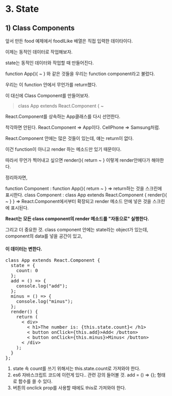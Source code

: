 
# 3. State
## 1) Class Components

앞서 만든 food 예제에서 foodILike 배열은 직접 입력한 데이타이다.

이제는 동적인 데이터로 작업해보자.

state는 동적인 데이터와 작업할 때 만들어진다. 

function App(){ ~ } 와 같은 것들을 우리는 function component라고 불렀다.

우리는 이 function 안에서 무언가를 return했다.

이 대신에 Class Component를 만들어보자.

> class App extends React.Component { ~

React.Component를 상속하는 App클래스를 다시 선언한다.

착각하면 안된다. React.Component => App이다. CellPhone => Samsung처럼.

React.Component 안에는 많은 것들이 있는데, 얘는 return이 없다.

이건 function이 아니고 render 하는 메소드만 있기 때문이다.

따라서 무언가 찍어내고 싶으면 render(){ return ~ } 이렇게 render안에다가 해야한다.

정리하자면, 

function Component : function App(){ return ~ } => return하는 것을 스크린에 표시한다.
class Component : class App extends React.Component { render(){ ~ } } => React.Component에서부터 확장되고 render 메소드 안에 넣은 것을 스크린에 표시된다.

<b>React는 모든 class component의 render 메소드를 "자동으로" 실행한다.</b>

그리고 더 중요한 것. class component 안에는 state라는 object가 있는데, component의 data를 넣을 공간이 있고, 

<h4>이 데이터는 변한다.</h4>

<pre>
class App extends React.Component {
  state = {
    count: 0
  };
  add = () => {
    console.log("add");
  };
  minus = () => {
    console.log("minus");
  };
  render() {
    return (
      < div>
        < h1>The number is: {this.state.count}< /h1>
        < button onClick={this.add}>Add< /button>
        < button onClick={this.minus}>Minus< /button>
      < /div>
    );
  }
};
</pre>

1. state 속 count를 쓰기 위해서는 this.state.count로 가져와야 한다.
2. es6 자바스크립트 코드에 이런게 있다.. 관련 강의 들어볼 것.   add = () => {}; 형태로 함수를 쓸 수 있다.
3. 버튼의 onclick prop를 사용할 때에도 this로 가져와야 한다.


<!-- 2021.09.20~22-->

